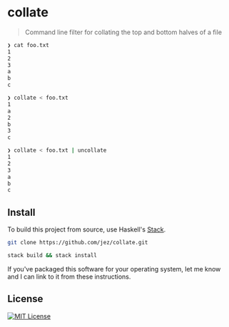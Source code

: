 # collate

> Command line filter for collating the top and bottom halves of a file

```bash
❯ cat foo.txt
1
2
3
a
b
c

❯ collate < foo.txt
1
a
2
b
3
c

❯ collate < foo.txt | uncollate
1
2
3
a
b
c
```

## Install

To build this project from source, use Haskell's [Stack].

[Stack]: https://docs.haskellstack.org/en/stable/README/

```bash
git clone https://github.com/jez/collate.git

stack build && stack install
```

If you've packaged this software for your operating system, let me know and I
can link to it from these instructions.

## License

[![MIT License](https://img.shields.io/badge/license-MIT-blue.svg)](https://jez.io/MIT-LICENSE.txt)
